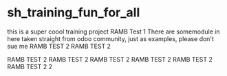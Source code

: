# sh_training_fun_for_all
this is a super coool training project 
RAMB Test 1
There are somemodule in here taken straight from odoo community, just as examples, please don't sue me
RAMB TEST 2
RAMB TEST 2

RAMB TEST 2
RAMB TEST 2
RAMB TEST 2
RAMB TEST 2
RAMB TEST 2
RAMB TEST 2
2
